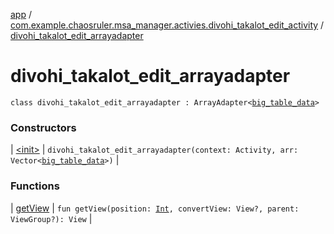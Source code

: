 [app](../../index.md) / [com.example.chaosruler.msa_manager.activies.divohi_takalot_edit_activity](../index.md) / [divohi_takalot_edit_arrayadapter](.)

# divohi_takalot_edit_arrayadapter

`class divohi_takalot_edit_arrayadapter : ArrayAdapter<`[`big_table_data`](../../com.example.chaosruler.msa_manager.object_types/big_table_data/index.md)`>`

### Constructors

| [&lt;init&gt;](-init-.md) | `divohi_takalot_edit_arrayadapter(context: Activity, arr: Vector<`[`big_table_data`](../../com.example.chaosruler.msa_manager.object_types/big_table_data/index.md)`>)` |

### Functions

| [getView](get-view.md) | `fun getView(position: `[`Int`](https://kotlinlang.org/api/latest/jvm/stdlib/kotlin/-int/index.html)`, convertView: View?, parent: ViewGroup?): View` |

